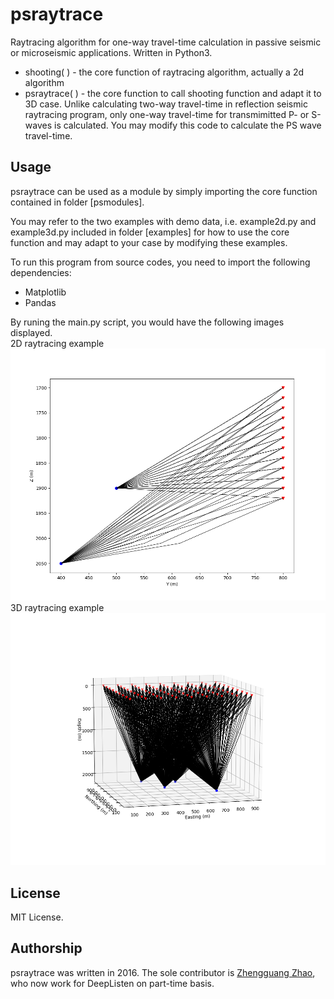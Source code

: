 # psraytrace
Raytracing algorithm for one-way travel-time calculation in passive seismic or microseismic applications. Written in Python3. 
* shooting( ) - the core function of raytracing algorithm, actually a 2d algorithm
* psraytrace( ) - the core function to call shooting function and adapt it to 3D case. Unlike calculating two-way travel-time in reflection seismic raytracing program, only one-way travel-time for transmimitted P- or S-waves is calculated. You may modify this code to calculate the PS wave travel-time.

## Usage
psraytrace can be used as a module by simply importing the core function contained in folder [psmodules]. 

You may refer to the two examples with demo data, i.e. example2d.py and example3d.py included in folder [examples] for how to use the core function and may adapt to your case by modifying these examples. 

To run this program from source codes, you need to import the following dependencies:
* Matplotlib
* Pandas

By runing the main.py script, you would have the following images displayed.  
2D raytracing example  
![2D Example](https://github.com/uqzzhao/psraytrace/blob/master/examples/images/example2d.png)  
3D raytracing example  
![3D Example](https://github.com/uqzzhao/psraytrace/blob/master/examples/images/example3d.png)  


## License
MIT License.

## Authorship
psraytrace was written in 2016. The sole contributor is [Zhengguang Zhao](https://www.researchgate.net/profile/Zhengguang_Zhao2), who now work for DeepListen on part-time basis.
